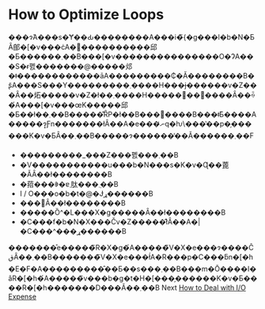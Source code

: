 # How to Optimize Loops
[//]: # (Version:1.0.0)
���ɂ́A���s�Ɏ��Ԃ��������A���i�̃{�g���l�b�N�ƂȂ郋�[�v���ċA�֐����������邱�Ƃ������܂��B���[�v���������������O�ɁA���S�ɍ폜�������@�����邩�ǂ������������āA���������₵�Ă��������B�ʂ̃A���S���Y���������܂����H���ɉ������v�Z���Ȃ��炻�����v�Z�ł��܂����H�����􂪌������Ȃ��ꍇ�́A���[�v���œK�����邱�Ƃ��ł��܂��B�����͊ȒP�ł��B���𓮂����B���ǂ̂Ƃ����A�����ɂ͓Ƒn�������łȂ��A�e���ނ̒q�ƕ\���̔��p�̗������K�v�ƂȂ��܂��B�����ɂ������̒��Ă������܂��F

- ���������_���Z���폜���܂��B
- �V�����������u���b�N���s�K�v�Ɋ��蓖�ĂȂ��ł��������B
- �萔���ꏏ�ɐ܂肽���݂܂��B
- I / O���o�b�t�@�Ɉړ������B
- ���􂵂Ȃ��ł��������B
- �����Ȍ^�L���X�g�����Ȃ��ł��������B
- �C���f�b�N�X���Čv�Z�����̂ł͂Ȃ��A�|�C���^���ړ������B

�������̊e�����̃R�X�g�́A�����̃V�X�e���ɂ����ĈقȂ��܂��B�������̃V�X�e���ł́A�R���p�C���ƃn�[�h�E�F�A���������̂��Ƃ��s���܂��B���m�Ō����I�ȃR�[�h�́A�����̃v���b�g�t�H�[���̗������K�v�Ƃ����R�[�h�������D���Ă��܂��B
Next [How to Deal with I/O Expense](08-How-to-Deal-with-IO-Expense.md)
